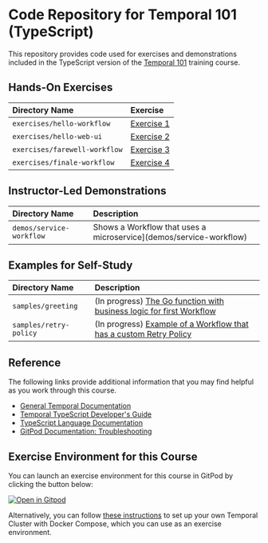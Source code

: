 # Code Repository for Temporal 101 (TypeScript)
This repository provides code used for exercises and demonstrations
included in the TypeScript version of the [Temporal 101]() training course.


## Hands-On Exercises

Directory Name                | Exercise
:---------------------------- | :----------------------------
`exercises/hello-workflow`    | [Exercise 1](exercises/hello-workflow/README.md)
`exercises/hello-web-ui`      | [Exercise 2](exercises/hello-web-ui/README.md)
`exercises/farewell-workflow` | [Exercise 3](exercises/farewell-workflow/README.md)
`exercises/finale-workflow`   | [Exercise 4](exercises/finale-workflow/README.md)


## Instructor-Led Demonstrations
Directory Name                         | Description
:------------------------------------- | :----------------------------------------------------------------------------------
`demos/service-workflow`                | Shows a Workflow that uses a microservice](demos/service-workflow)


## Examples for Self-Study
Directory Name                         | Description
:------------------------------------- | :----------------------------------------------------------------------------------
`samples/greeting`                     | (In progress) [The Go function with business logic for first Workflow]()
`samples/retry-policy`                 | (In progress) [Example of a Workflow that has a custom Retry Policy]()


## Reference
The following links provide additional information that you may find helpful as you work through this course.
* [General Temporal Documentation](https://docs.temporal.io/)
* [Temporal TypeScript Developer's Guide](https://docs.temporal.io/application-development?lang=typescript)
* [TypeScript Language Documentation](https://www.typescriptlang.org/)
* [GitPod Documentation: Troubleshooting](https://www.gitpod.io/docs/troubleshooting)


## Exercise Environment for this Course
You can launch an exercise environment for this course in GitPod by clicking the button below:

[![Open in Gitpod](https://gitpod.io/button/open-in-gitpod.svg)](https://gitpod.io/#https://github.com/temporalio/edu-101-typescript-code)

Alternatively, you can follow 
[these instructions](https://learn.temporal.io/getting_started/typescript/hello_world_in_typescript/) to set up your own Temporal Cluster with Docker Compose, which you can use as an exercise environment.